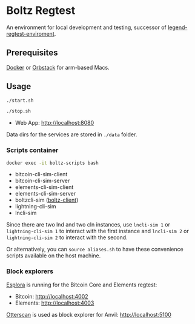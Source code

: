 # Boltz Regtest

An environment for local development and testing, successor of [legend-regtest-enviroment](https://github.com/BoltzExchange/legend-regtest-enviroment).

## Prerequisites
[Docker](https://docs.docker.com/engine/install/) or [Orbstack](https://orbstack.dev/) for arm-based Macs.

## Usage

```bash
./start.sh
```

```bash
./stop.sh
```

- Web App: [http://localhost:8080](http://localhost:8080)

Data dirs for the services are stored in `./data` folder.

### Scripts container

```bash
docker exec -it boltz-scripts bash
```

- bitcoin-cli-sim-client
- bitcoin-cli-sim-server
- elements-cli-sim-client
- elements-cli-sim-server
- boltzcli-sim ([boltz-client](https://github.com/BoltzExchange/boltz-client))
- lightning-cli-sim
- lncli-sim

Since there are two lnd and two cln instances, use `lncli-sim 1` or `lightning-cli-sim 1` to interact with the first instance and `lncli-sim 2` or `lightning-cli-sim 2` to interact with the second.

Or alternatively, you can `source aliases.sh` to have these convenience scripts available on the host machine.

### Block explorers

[Esplora](https://github.com/Blockstream/esplora) is running for the Bitcoin Core and Elements regtest:

- Bitcoin: [http://localhost:4002](http://localhost:4002)
- Elements: [http://localhost:4003](http://localhost:4003)

[Otterscan](https://github.com/otterscan/otterscan) is used as block explorer for Anvil: [http://localhost:5100](http://localhost:5100)
